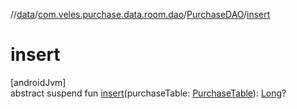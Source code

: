 //[data](../../../index.md)/[com.veles.purchase.data.room.dao](../index.md)/[PurchaseDAO](index.md)/[insert](insert.md)

# insert

[androidJvm]\
abstract suspend fun [insert](insert.md)(purchaseTable: [PurchaseTable](../../com.veles.purchase.data.room.table/-purchase-table/index.md)): [Long](https://kotlinlang.org/api/latest/jvm/stdlib/kotlin/-long/index.html)?
